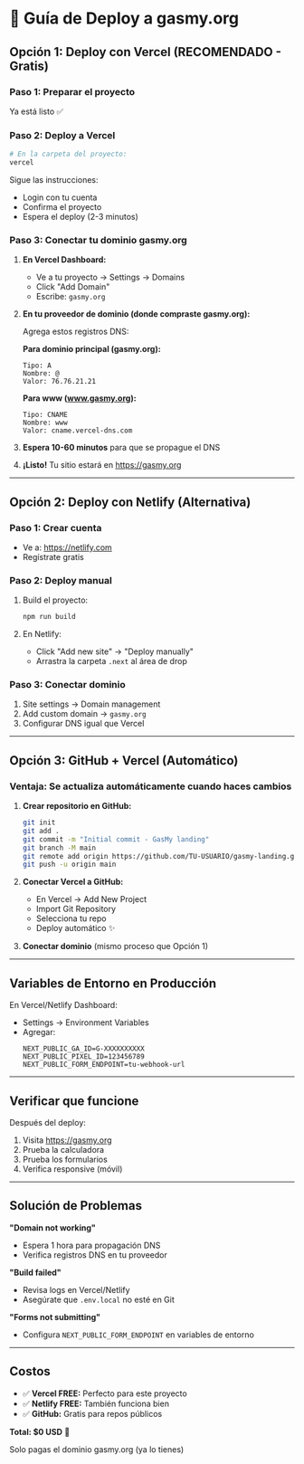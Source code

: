 # 🚀 Guía de Deploy a gasmy.org

## Opción 1: Deploy con Vercel (RECOMENDADO - Gratis)

### Paso 1: Preparar el proyecto

Ya está listo ✅

### Paso 2: Deploy a Vercel

```bash
# En la carpeta del proyecto:
vercel
```

Sigue las instrucciones:
- Login con tu cuenta
- Confirma el proyecto
- Espera el deploy (2-3 minutos)

### Paso 3: Conectar tu dominio gasmy.org

1. **En Vercel Dashboard:**
   - Ve a tu proyecto → Settings → Domains
   - Click "Add Domain"
   - Escribe: `gasmy.org`

2. **En tu proveedor de dominio (donde compraste gasmy.org):**
   
   Agrega estos registros DNS:

   **Para dominio principal (gasmy.org):**
   ```
   Tipo: A
   Nombre: @
   Valor: 76.76.21.21
   ```

   **Para www (www.gasmy.org):**
   ```
   Tipo: CNAME
   Nombre: www
   Valor: cname.vercel-dns.com
   ```

3. **Espera 10-60 minutos** para que se propague el DNS

4. **¡Listo!** Tu sitio estará en https://gasmy.org

---

## Opción 2: Deploy con Netlify (Alternativa)

### Paso 1: Crear cuenta
- Ve a: https://netlify.com
- Regístrate gratis

### Paso 2: Deploy manual
1. Build el proyecto:
   ```bash
   npm run build
   ```

2. En Netlify:
   - Click "Add new site" → "Deploy manually"
   - Arrastra la carpeta `.next` al área de drop

### Paso 3: Conectar dominio
1. Site settings → Domain management
2. Add custom domain → `gasmy.org`
3. Configurar DNS igual que Vercel

---

## Opción 3: GitHub + Vercel (Automático)

### Ventaja: Se actualiza automáticamente cuando haces cambios

1. **Crear repositorio en GitHub:**
   ```bash
   git init
   git add .
   git commit -m "Initial commit - GasMy landing"
   git branch -M main
   git remote add origin https://github.com/TU-USUARIO/gasmy-landing.git
   git push -u origin main
   ```

2. **Conectar Vercel a GitHub:**
   - En Vercel → Add New Project
   - Import Git Repository
   - Selecciona tu repo
   - Deploy automático ✨

3. **Conectar dominio** (mismo proceso que Opción 1)

---

## Variables de Entorno en Producción

En Vercel/Netlify Dashboard:
- Settings → Environment Variables
- Agregar:
  ```
  NEXT_PUBLIC_GA_ID=G-XXXXXXXXXX
  NEXT_PUBLIC_PIXEL_ID=123456789
  NEXT_PUBLIC_FORM_ENDPOINT=tu-webhook-url
  ```

---

## Verificar que funcione

Después del deploy:
1. Visita https://gasmy.org
2. Prueba la calculadora
3. Prueba los formularios
4. Verifica responsive (móvil)

---

## Solución de Problemas

**"Domain not working"**
- Espera 1 hora para propagación DNS
- Verifica registros DNS en tu proveedor

**"Build failed"**
- Revisa logs en Vercel/Netlify
- Asegúrate que `.env.local` no esté en Git

**"Forms not submitting"**
- Configura `NEXT_PUBLIC_FORM_ENDPOINT` en variables de entorno

---

## Costos

- ✅ **Vercel FREE:** Perfecto para este proyecto
- ✅ **Netlify FREE:** También funciona bien
- ✅ **GitHub:** Gratis para repos públicos

**Total: $0 USD** 🎉

Solo pagas el dominio gasmy.org (ya lo tienes)
